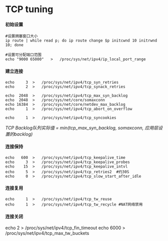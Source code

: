 # TCP tuning

#### 初始设置
```
#设置拥塞窗口大小
ip route | while read p; do ip route change $p initcwnd 10 initrwnd 10; done

#设置可分配端口范围
echo "9000 65000"   >   /proc/sys/net/ipv4/ip_local_port_range
```

#### 建立连接
```
echo     3  >   /proc/sys/net/ipv4/tcp_syn_retries
echo     2  >   /proc/sys/net/ipv4/tcp_synack_retries

echo  2048  >   /proc/sys/net/ipv4/tcp_max_syn_backlog
echo  2048  >   /proc/sys/net/core/somaxconn
echo 16384  >   /proc/sys/net/core/netdev_max_backlog
echo     1  >   /proc/sys/net/ipv4/tcp_abort_on_overflow

echo     1  >   /proc/sys/net/ipv4/tcp_syncookies
```

*TCP Backlog队列实际值 = min(tcp_max_syn_backlog, somaxconn, 应用层设置的backlog)*
#### 连接保持
```
echo   600  >   /proc/sys/net/ipv4/tcp_keepalive_time
echo     3  >   /proc/sys/net/ipv4/tcp_keepalive_probes
echo    15  >   /proc/sys/net/ipv4/tcp_keepalive_intvl
echo     5  >   /proc/sys/net/ipv4/tcp_retries2  #约30S
echo     0  >   /proc/sys/net/ipv4/tcp_slow_start_after_idle
```

#### 连接复用
```
echo     1  >   /proc/sys/net/ipv4/tcp_tw_reuse
echo     1  >   /proc/sys/net/ipv4/tcp_tw_recycle #NAT网络禁用
```

#### 连接关闭
echo     2  >   /proc/sys/net/ipv4/tcp_fin_timeout
echo  6000  >   /proc/sys/net/ipv4/tcp_max_tw_buckets
